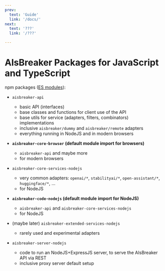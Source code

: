 ```yaml
---
prev:
  text: 'Guide'
  link: '/docs/'
next:
  text: '???'
  link: '/???'

---
```



AIsBreaker Packages for JavaScript and TypeScript
=================================================

npm packages ([ES modules](https://nodejs.org/api/esm.html#esm_introduction)):
- `aisbreaker-api`
  - basic API (interfaces)
  - base classes and functions for client use of the API
  - base utils for service (adapters, filters, combinators) implementations
  - inclusive `aisbreaker/dummy` and `aisbreaker/remote` adapters
  - everything running in NodeJS and in modern browsers
  
- **`aisbreaker-core-browser` (default module import for browsers)**
  - `aisbreaker-api` and maybe more
  - for modern browsers
  
- `aisbreaker-core-services-nodejs`
  - very common adapters: `openai/*`, `stabilityai/*`, `open-assistant/*`, `huggingface/*`, ...
  - for NodeJS

- **`aisbreaker-code-nodejs` (default module import for NodeJS)**
  - `aisbreaker-api` and `aisbreaker-core-services-nodejs`
  - for NodeJS

- (maybe later) `aisbreaker-extended-services-nodejs`
  - rarely used and experimental adapters

- `aisbreaker-server-nodejs`
  - code to run an NodeJS+ExpressJS server, to serve the AIsBreaker API via REST
  - inclusive proxy server default setup

